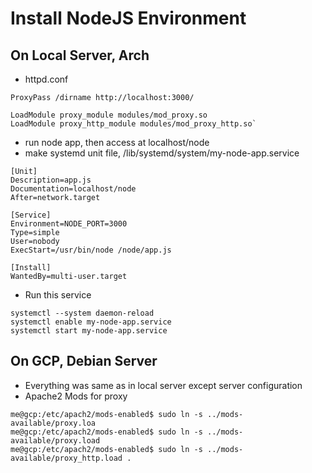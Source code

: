 # Install NodeJS Environment

## On Local Server, Arch

-   httpd.conf

```
ProxyPass /dirname http://localhost:3000/

LoadModule proxy_module modules/mod_proxy.so
LoadModule proxy_http_module modules/mod_proxy_http.so`
```

-   run node app, then access at localhost/node
-   make systemd unit file, /lib/systemd/system/my-node-app.service

```
[Unit]
Description=app.js
Documentation=localhost/node
After=network.target

[Service]
Environment=NODE_PORT=3000
Type=simple
User=nobody
ExecStart=/usr/bin/node /node/app.js

[Install]
WantedBy=multi-user.target
```

-   Run this service

```
systemctl --system daemon-reload
systemctl enable my-node-app.service
systemctl start my-node-app.service
```

## On GCP, Debian Server

-   Everything was same as in local server except server configuration
-   Apache2 Mods for proxy

```
me@gcp:/etc/apach2/mods-enabled$ sudo ln -s ../mods-available/proxy.loa
me@gcp:/etc/apach2/mods-enabled$ sudo ln -s ../mods-available/proxy.load
me@gcp:/etc/apach2/mods-enabled$ sudo ln -s ../mods-available/proxy_http.load .
```
